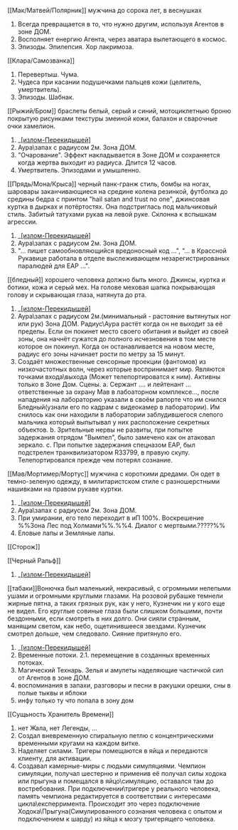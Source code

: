 [[Мак/Матвей/Полярник]] мужчина до сорока лет, в веснушках 
1. Всегда превращается в то, что нужно другим, используя Агентов в зоне ДОМ.
2. Восполняет енергию Агента, через аватара вылетающего в космос.
3. Эпизоды. Эпилепсия. Хор лакримоза.

[[Клара/Самозванка]]
1. Перевертыш. Чума.
2. Чудеса при касании подушечками пальцев кожи (целитель, умертвитель).
3. Эпизоды. Шабнак.

[[Рыжий/Бром]] браслеты белый, серый и синий, мотоциклетныю броню покрытую рисунками текстуры змеиной кожи, балахон и сварочные очки хамелион.
1. _[[излом-Перекидышей]](иП) 
2. Аура\запах с радиусом 2м. Зона ДОМ.
3. "Очарование". Эффект накладывается в Зоне ДОМ и сохраняется когда жертва выходит из радиуса. Длится 12 часов.
4. Умертвитель. Эпизодами и умышленно.

[[Прядь/Мона/Крыса]] черный панк-гранж стиль, бомбы на ногах, шаровары заканчивающиеся на средине колена резинкой, футболка до средины бедра с принтом "hail satan and trust no one", джинсовая куртка в дырках и потёртостях. Она подстриглась под мальчиковый стиль. Забитый татухами рукав на левой руке. Склонна к вспышкам агрессии.
1. _[[излом-Перекидышей]](иП) 
2. Аура\запах с радиусом 2м. Зона ДОМ.
3. "... пишет самообновляющийся вредоносный код ...", "... в Крассной Рукавице работала в отделе выслеживающем незарегистрированых паралюдей для ЕАР  ...".

[[бледный]] хорошего человека должно быть много. Джинсы, куртка и ботики, кожа и серый мех. На голове меховая шапка покрывающая голову и скрывающая глаза, натянута до рта.
1. _[[излом-Перекидышей]](иП) 
2. Аура\запах с радиусом 2м.(минимальный - растояние вытянутых ног или рук) Зона ДОМ. Радиус\Аура растёт когда он не выходит за её пределы. Если он покинет место своего обитания и выйдет из своей зоны, она начнёт сужатся до полного исчезновения в том месте которое он покинул. Когда он останавливается на новом месте, радиус его зоны начинает рости по метру за 15 минут.
3. Создаёт множественные сенсорные проекции (фантомов) из низкочастотных волн, через которые воспринимает мир. Являются точками входа\выхода (Может телепортироватся к ним). Активны только в Зоне Дом.
Сцены.
a. Сержант .... и лейтенант ... ответственные за охрану Мав в лабоаторном комплексе..., после нападения на лабораторию указали в своём рапорте что им снился Бледный(узнали его по кадрам с видеокамер в лаборатории). Им снилось как они находили в лаборатории заблудившегося слепого мальчика который выпытывал у них расположение секретных объектов.
b. Зрительные нервы не развиты, при попытке задержания отрядом "Вымпел", было замечено как он атаковал зеркало.
c. При попытке задержания спецназом ЕАР, был подстрелен транквилизатором R33799, в правую скулу. Телепортировался прежде чем потерял сознание.


[[Мав/Мортимер/Мортус]] мужчина с короткими дредами. Он одет в темно-зеленую одежду, в милитаристском стиле с разношерстными нашивками на правом рукаве куртки.
1. _[[излом-Перекидышей]](иП)
2. Аура\запах с радиусом 2м. Зона ДОМ.
3. При умирании, его тело переходит в иП 100%. Воскрешение %%Зона Лес под Холмами%%.%%4. Диалог с мертвыми.?????%%
4. Еловые лапы и Земляные лапы.

[[Сторож]]
 <!-- [[Хранитель Пространства]] -->
  [[Черный Ральф]]
1. _[[излом-Перекидышей]](иП)

[[табаки]]Вонючка был маленький, некрасивый, с огромными нелепыми ушами и огромными круглыми глазами. На розовой рубашке темнели жирные пятна, а таких грязных рук, как у него, Кузнечик ни у кого еще не видел.
Его круглые совиные глаза были слишком большими, почти бездонными, если смотреть в них долго. Они сияли странным, манящим светом, как небо, ощетинившееся звездами. Кузнечик смотрел дольше, чем следовало. Сияние притянуло его.
1. _[[излом-Перекидышей]](иП) 
2. Временные потоки.
2.1. перемещение в созданных временных потоках.
3. Магический Технарь. Зелья и амулеты наделяющие частичкой сил от Агентов в зоне ДОМ.
2. воспоминания в запахи, разговоры и песни в ракушки орешки, сны в полые тыквы и яблоки
3. инфу только ту что попала в зону дом


[[Сущьность Хранитель Времени]]
1. нет Жала, нет Легенды, ...
2. Создал вневременную спиральную петлю с концентрическими временными кругами на каждом витке.
3. Наделяет силами. Тригеры помещаются в яйца и передаются клиенту, для активации.  
4. Создавал камерные-миры с людьми симуляциями. Чемпион симуляции, получал шестерню и применив её получал силы ходока или прыгуна и помещался в яйцо\симуляцию, оставался там до востребования. При подключении\тригере у реального человека, память чемпиона редактируется в соответствии с интересами цикла\експерримента. Происходит это через подключение Ходока\Прыгуна(Симулированного сознания человека с опытом и подключением к шарду) из яйца к мозгу тригерящего человека.

<!-- 
[[Хранитель Гравитации]][[Саара]]
[[Хранитель Материи]][[Стервятник]] -->